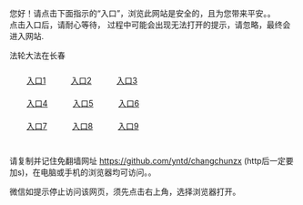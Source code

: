 您好！请点击下面指示的“入口”，浏览此网站是安全的，且为您带来平安。。 <br/>
点击入口后，请耐心等待， 过程中可能会出现无法打开的提示，请忽略，最终会进入网站. </br>

法轮大法在长春<br/>
<div style="padding:10px"><a style="margin:20px" target="_blank" href="https://d18m9tct15dazq.cloudfront.net/2Qpsp?saism" id="ccLink1" rel="nofollow">入口1</a> <a target="_blank" style="margin:20px" href="https://d2y541ga05kp4n.cloudfront.net/2Qpsp?gjvzqiw" id="ccLink2" rel="nofollow">入口2</a> <a style="margin:20px" target="_blank" href="https://d2e0btjfxpqcve.cloudfront.net/2Qpsp?wsawk" id="ccLink3" rel="nofollow">入口3</a></div>

<div style="padding:10px" ><a style="margin:20px" target="_blank" href="https://d18m9tct15dazq.cloudfront.net/2Qpsp?saism" id="ccLink4" rel="nofollow">入口4</a> <a style="margin:20px" href="https://d2y541ga05kp4n.cloudfront.net/2Qpsp?gjvzqiw" target="_blank" id="ccLink5" rel="nofollow">入口5</a> <a style="margin:20px" href="https://d2e0btjfxpqcve.cloudfront.net/2Qpsp?wsawk" target="_blank" id="ccLink6" rel="nofollow">入口6</a></div>

<div style="padding:10px"><a style="margin:20px" target="_blank" href="https://d18m9tct15dazq.cloudfront.net/2Qpsp?saism" id="ccLink7" rel="nofollow">入口7</a> <a style="margin:20px" href="https://d2y541ga05kp4n.cloudfront.net/2Qpsp?gjvzqiw" target="_blank" id="ccLink8" rel="nofollow">入口8</a> <a style="margin:20px" target="_blank" href="https://d2e0btjfxpqcve.cloudfront.net/2Qpsp?wsawk" id="ccLink9" rel="nofollow">入口9</a></div>

<br/>



请复制并记住免翻墙网址 https://github.com/yntd/changchunzx (http后一定要加s)，在电脑或手机的浏览器均可访问。。<br/>

微信如提示停止访问该网页，须先点击右上角，选择浏览器打开。

